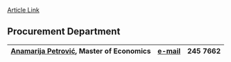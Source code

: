 [Article Link](https://www.fhs.hr/en/deanery/procurement_department)

## Procurement Department
[Anamarija Petrović](https://www.fhs.unizg.hr/staff/anamarija.petrovic), Master of Economics | [e-mail](javascript:cms_mail\('apetrovic','fhs.hr','',''\)) | 245 7662  
---|---|---  
  

